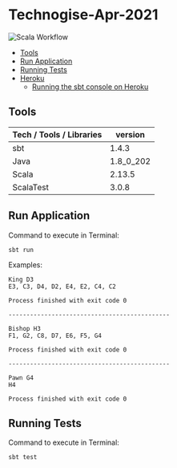 # Technogise-Apr-2021 

![Scala Workflow](https://github.com/leoamsbb/Technogise-Apr-2021/actions/workflows/scala.yml/badge.svg)

- [Tools](#tools)
- [Run Application](#run-application)
- [Running Tests](#running-tests)
- [Heroku](#heroku)
  - [Running the sbt console on Heroku](#running-the-console-on-heroku)

## Tools
| Tech / Tools / Libraries | version |
| ---------- | ------- |
| sbt | 1.4.3 |
| Java | 1.8_0_202 |
| Scala | 2.13.5 |
| ScalaTest | 3.0.8 |

## Run Application
Command to execute in Terminal:
```
sbt run
```

Examples:
```
King D3
E3, C3, D4, D2, E4, E2, C4, C2

Process finished with exit code 0

---------------------------------------------

Bishop H3
F1, G2, C8, D7, E6, F5, G4

Process finished with exit code 0

---------------------------------------------

Pawn G4
H4

Process finished with exit code 0

```

## Running Tests
Command to execute in Terminal:
```
sbt test
```

